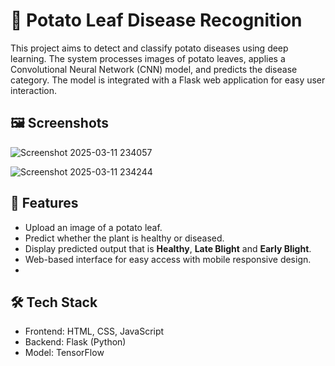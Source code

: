 # 🥔 Potato Leaf Disease Recognition
This project aims to detect and classify potato diseases using deep learning. The system processes images of potato leaves, applies a Convolutional Neural Network (CNN) model, and predicts the disease category. The model is integrated with a Flask web application for easy user interaction.

## 🖼️ Screenshots
![Screenshot 2025-03-11 234057](https://github.com/user-attachments/assets/bb78a437-9ec4-4b0a-a127-d49787d6e498)

![Screenshot 2025-03-11 234244](https://github.com/user-attachments/assets/1d2f44c5-281c-4b1b-b5b3-3b5a0829e547)

## 🚀 Features
 -  Upload an image of a potato leaf.
 -  Predict whether the plant is healthy or diseased.
 -  Display predicted output that is **Healthy**, **Late Blight** and **Early Blight**.
 -  Web-based interface for easy access with mobile responsive design.
 -  

## 🛠️ Tech Stack
 - Frontend: HTML, CSS, JavaScript
 - Backend: Flask (Python)
 - Model: TensorFlow
   
